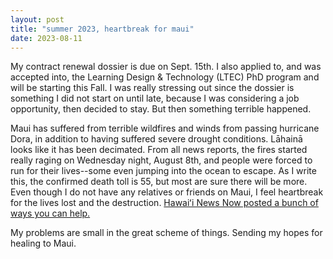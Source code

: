 ```yaml
---
layout: post
title: "summer 2023, heartbreak for maui"
date: 2023-08-11
---
```

My contract renewal dossier is due on Sept. 15th. I also applied to, and was accepted into, the Learning Design & Technology (LTEC) PhD program and will be starting this Fall. I was really stressing out since the dossier is something I did not start on until late, because I was considering a job opportunity, then decided to stay. But then something terrible happened.

Maui has suffered from terrible wildfires and winds from passing hurricane Dora, in addition to having suffered severe drought conditions. Lāhainā looks like it has been decimated. From all news reports, the fires started really raging on Wednesday night, August 8th, and people were forced to run for their lives--some even jumping into the ocean to escape. As I write this, the confirmed death toll is 55, but most are sure there will be more. Even though I do not have any relatives or friends on Maui, I feel heartbreak for the lives lost and the destruction. <a href="https://www.hawaiinewsnow.com/2023/08/09/want-help-those-devastated-by-maui-wildfires-heres-how/">Hawaiʻi News Now posted a bunch of ways you can help.</a>

My problems are small in the great scheme of things. Sending my hopes for healing to Maui. 
